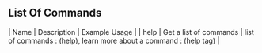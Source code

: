 ## List Of Commands

| Name | Description             |  Example Usage |
| help | Get a list of commands  |  list of commands : (help), learn more about a command : (help tag) |